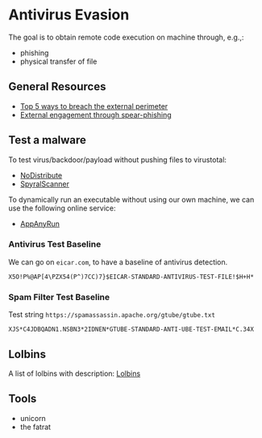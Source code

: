 # Antivirus Evasion

The goal is to obtain remote code execution on  machine through, e.g.,:
- phishing
- physical transfer of file


## General Resources

- [Top 5 ways to breach the external perimeter][1]
- [External engagement through spear-phishing][2]



## Test a malware

To test virus/backdoor/payload without pushing files to virustotal:
- [NoDistribute](http://nodistribute.com/)
- [SpyralScanner](https://www.spyralscanner.net)

To dynamically run an executable without using our own machine, we can use the
following online service:
- [AppAnyRun](https://app.any.run/)


### Antivirus Test Baseline
We can go on `eicar.com`, to have a baseline of antivirus detection.
```com
X5O!P%@AP[4\PZX54(P^)7CC)7}$EICAR-STANDARD-ANTIVIRUS-TEST-FILE!$H+H*
```

### Spam Filter Test Baseline

Test string `https://spamassassin.apache.org/gtube/gtube.txt`
```mail
XJS*C4JDBQADN1.NSBN3*2IDNEN*GTUBE-STANDARD-ANTI-UBE-TEST-EMAIL*C.34X
```

## Lolbins

A list of lolbins with description:
[Lolbins](https://lolbas-project.github.io/)

## Tools

- unicorn
- the fatrat



[1]: https://medium.com/@adam.toscher/top-five-ways-the-red-team-breached-the-external-perimeter-262f99dc9d17
[2]: https://blog.sublimesecurity.com/red-team-techniques-gaining-access-on-an-external-engagement-through-spear-phishing/
